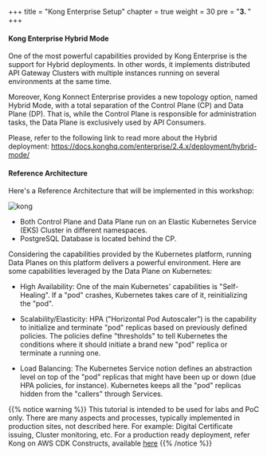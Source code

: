 +++
title = "Kong Enterprise Setup"
chapter = true
weight = 30
pre = "<b>3. </b>"
+++

#### Kong Enterprise Hybrid Mode

One of the most powerful capabilities provided by Kong  Enterprise is the support for Hybrid deployments. In other words, it implements distributed API Gateway Clusters with multiple instances running on several environments at the same time.

Moreover, Kong Konnect Enterprise provides a new topology option, named Hybrid Mode, with a total separation of the Control Plane (CP) and Data Plane (DP). That is, while the Control Plane is responsible for administration tasks, the Data Plane is exclusively used by API Consumers.

Please, refer to the following link to read more about the Hybrid deployment: https://docs.konghq.com/enterprise/2.4.x/deployment/hybrid-mode/


#### Reference Architecture

Here's a Reference Architecture that will be implemented in this workshop:

![kong](/images/ref_arch.png)

* Both Control Plane and Data Plane run on an Elastic Kubernetes Service (EKS) Cluster in different namespaces.
* PostgreSQL Database is located behind the CP.

Considering the capabilities provided by the Kubernetes platform, running Data Planes on this platform delivers a powerful environment. Here are some capabilities leveraged by the Data Plane on Kubernetes:

* High Availability: One of the main Kubernetes' capabilities is "Self-Healing". If a "pod" crashes, Kubernetes takes care of it, reinitializing the "pod".

* Scalability/Elasticity: HPA ("Horizontal Pod Autoscaler") is the capability to initialize and terminate "pod" replicas based on previously defined policies. The policies define "thresholds" to tell Kubernetes the conditions where it should initiate a brand new "pod" replica or terminate a running one.

* Load Balancing: The Kubernetes Service notion defines an abstraction level on top of the "pod" replicas that might have been up or down (due HPA policies, for instance). Kubernetes keeps all the "pod" replicas hidden from the "callers" through Services.

{{% notice warning %}}
This tutorial is intended to be used for labs and PoC only. There are many aspects and processes, typically implemented in production sites, not described here. For example: Digital Certificate issuing, Cluster monitoring, etc. For a production ready deployment, refer Kong on AWS CDK Constructs, available [here](https://constructs.dev/search?q=kong&offset=0)
{{% /notice %}}